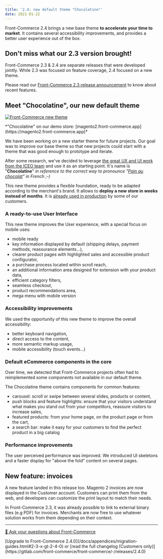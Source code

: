 ```yaml
---
title: '2.4: new default theme "Chocolatine"'
date: 2021-01-22
---
```


Front-Commerce 2.4 brings a new base theme **to accelerate your time to market**. It contains several accessibility improvements, and provides a better user experience out of the box.

<!-- more -->

## Don't miss what our 2.3 version brought!

Front-Commerce 2.3 & 2.4 are separate releases that were developed jointly.
While 2.3 was focused on feature coverage, 2.4 focused on a new theme.

Please read our [Front-Commerce 2.3 release announcement](/blog/2021/01/13/front-commerce-2.3/) to know about recent features.

## Meet "Chocolatine", our new default theme

[![Front-Commerce new theme](/images/blog/chocolatine.jpg)](https://magento2.front-commerce.app)

<div class="center">
*"Chocolatine" on our demo store: [magento2.front-commerce.app](https://magento2.front-commerce.app)*
</div>

We have been working on a new starter theme for future projects.
Our goal was to improve our base theme so that new projects could start with a theme that was good enough to prototype and iterate.

After some research, we've decided to leverage [the great UX and UI work from the ICEO team](https://www.behance.net/gallery/86012235/eCommerce-Free-UI-Kit) and use it as an starting point.
It's name is "**Chocolatine**" _in reference to the correct way to pronounce "[Pain au chocolat](https://en.wikipedia.org/wiki/Pain_au_chocolat)" in French ;-)_

This new theme provides a flexible foundation, ready to be adapted according to the merchant's brand. It allows to **deploy a new store in weeks instead of months**. It is [already used in production](https://www.lilinappy.fr/) by some of our customers.

### A ready-to-use User Interface

This new theme improves the User experience, with a special focus on mobile uses:

- mobile ready
- key information displayed by default (shipping delays, payment methods, reassurance elements…),
- clearer product pages with highlighted sales and accessible product configurator,
- a purchase process located within scroll reach,
- an additional information area designed for extension with your product data,
- efficient category filters,
- seamless checkout,
- product recommendations area,
- mega menu with mobile version

### Accessibility improvements

We used the opportunity of this new theme to improve the overall accessibility:

- better keyboard navigation,
- direct access to the content,
- more semantic markup usage,
- mobile accessibility (touch events…)

### Default eCommerce components in the core

Over time, we detected that Front-Commerce projects often had to reimplemented some components not available in our default theme.

The Chocolatine theme contains components for common features:

- carousel: scroll or swipe between several slides, products or content,
- push blocks and feature highlights: ensure that your visitors understand what makes you stand out from your competitors, reassure visitors to increase sales,
- featured products: from your home page, on the product page or from the cart,
- a search bar: make it easy for your customers to find the perfect product in a big catalog

### Performance improvements

The user perceived performance was improved. We introduced UI skeletons and a faster display for "above the fold" content on several pages.

## New feature: invoices

A new feature landed in this release too.
Magento 2 invoices are now displayed in the Customer account. Customers can print them from the web, and developers can customize the print layout to match their needs.

In Front-Commerce 2.3, it was already possible to link to external binary files (e.g PDF) for invoices. Merchants are now free to use whatever solution works from them depending on their context.

<hr />
<div class="center">
  <p>
    <a class="link primary button" href="https://www.front-commerce.com/en/contact-us/">💌 Ask your questions about Front-Commerce</a>
  </p>
  <p>
    [Upgrade to Front-Commerce 2.4.0](/docs/appendices/migration-guides.html#2-3-x-gt-2-4-0) or [read the full changelog (Customers only)](https://gitlab.com/front-commerce/front-commerce/-/releases/2.4.0)
  </p>
</div>
